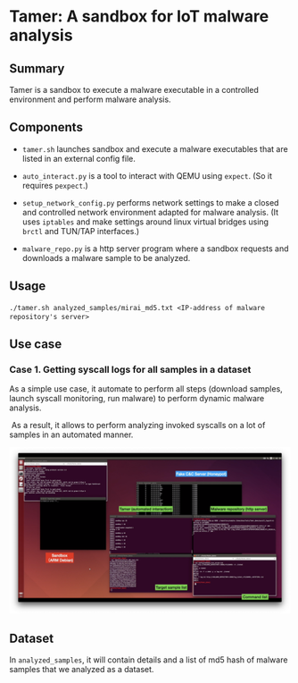 # Tamer: A sandbox for IoT malware analysis

## Summary

Tamer is a sandbox to execute a malware executable in a controlled environment and perform malware analysis.

## Components

- ```tamer.sh``` launches sandbox and execute a malware executables that are listed in an external config file.

- ```auto_interact.py``` is a tool to interact with QEMU using ```expect```. (So it requires ```pexpect```.)

- ```setup_network_config.py``` performs network settings to make a closed and controlled network environment adapted for malware analysis. (It uses ```iptables``` and make settings around linux virtual bridges using ```brctl``` and TUN/TAP interfaces.)

- ```malware_repo.py``` is a http server program where a sandbox requests and downloads a malware sample to be analyzed.



## Usage

```
./tamer.sh analyzed_samples/mirai_md5.txt <IP-address of malware repository's server>
```

## Use case 

### Case 1. Getting syscall logs for all samples in a dataset



As a simple use case, it automate to perform all steps (download samples, launch syscall monitoring, run malware) to perform dynamic malware analysis.

 As a result, it allows to perform analyzing invoked syscalls on a lot of samples in an automated manner.

![Perform dynamic analysis on Mirai](./docs/images/screen_01.png)



## Dataset

In ```analyzed_samples```, it will contain details and a list of md5 hash of malware samples that we analyzed as a dataset.
